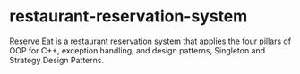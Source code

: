 # restaurant-reservation-system
Reserve Eat is a restaurant reservation system that applies the four pillars of OOP for C++, exception handling, and design patterns, Singleton and Strategy Design Patterns. 
